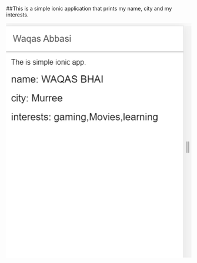 ##This is a simple ionic application that prints my name, city and my interests.

<img src="capture.png" width="752">